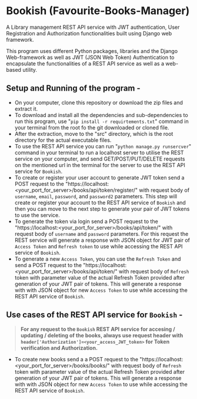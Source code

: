 # Bookish (Favourite-Books-Manager)
<p>A Library management REST API service with JWT authentication, User Registration and Authorization functionalities built using Django web framework.</p>
This program uses different Python packages, libraries and the Django Web-framework as well as JWT (JSON Web Token) Authentication to encapsulate the functionalities of a REST API service as well as a web-based utility.

## Setup and Running of the program -
* On your computer, clone this repository or download the zip files and extract it.
* To download and install all the dependencies and sub-dependencies to run this program, use "`pip install -r requirtements.txt`" command in your terminal from the root fo the git downloaded or cloned file.
* After the extraction, move to the "src" directory, which is the root directory for the actual executable files.
* To use the REST API service you can run "`python manage.py runsercver`" command in your terminal to run a localhost server to utilise the REST service on your computer, and send GET/POST/PUT/DELETE requests on the mentioned url in the terminal for the server to use the REST API service for `Bookish`.
* To create or register your user account to generate JWT token send a POST request to the "https://localhost:<your_port_for_server>/books/api/token/register/" with request body of `username`, `email`, `password`, and `password2` parameters. This step will create or register your account to the REST API service of `Bookish` and then you can move to the next step to generate your pair of JWT tokens to use the service.
* To generate the token via login send a POST request to the "https://localhost:<your_port_for_server>/books/api/token/" with request body of `username` and `password` parameters. For this request the REST service will generate a response with JSON object for JWT pair of `Access Token` and `Refresh token` to use while accessing the REST API service of `Bookish`.
* To generate a new `Access Token`, you can use the `Refresh Token` and send a POST request to the "https://localhost:<your_port_for_server>/books/api/token/" with request body of `Refresh` token with parameter value of the actual Refresh Token provided after generation of your JWT pair of tokens. This will generate a response with with JSON object for new `Access Token` to use while accessing the REST API service of `Bookish`.

## Use cases of the REST API service for `Bookish` -
>  **For any request to the `Bookish` REST API service for accesing / updating / deleting of the books, always use request header with `header['Authorization']=<your_access_JWT_token>` for Token verification and Authorization.**

* To create new books send a a POST request to the "https://localhost:<your_port_for_server>/books/books/" with request body of `Refresh` token with parameter value of the actual Refresh Token provided after generation of your JWT pair of tokens. This will generate a response with with JSON object for new `Access Token` to use while accessing the REST API service of `Bookish`.




